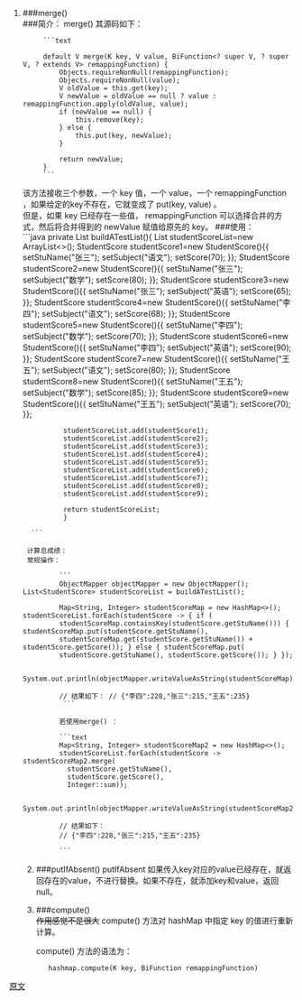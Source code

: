 1. ###merge()  
   ###简介：
   merge() 其源码如下：

            ```text
            
            default V merge(K key, V value, BiFunction<? super V, ? super V, ? extends V> remappingFunction) {
                Objects.requireNonNull(remappingFunction);
                Objects.requireNonNull(value);
                V oldValue = this.get(key);
                V newValue = oldValue == null ? value : remappingFunction.apply(oldValue, value);
                if (newValue == null) {
                    this.remove(key);
                } else {
                    this.put(key, newValue);
                }
            
                return newValue;
            }
            ```
   该方法接收三个参数，一个 key 值，一个 value，一个 remappingFunction ，如果给定的key不存在，它就变成了 put(key, value) 。   
   但是，如果 key 已经存在一些值， remappingFunction 可以选择合并的方式，然后将合并得到的 newValue 赋值给原先的 key。
   ###使用：  
         ```java
         private List<StudentScore> buildATestList(){
                 List<StudentScore> studentScoreList=new ArrayList<>();
                 StudentScore studentScore1=new StudentScore(){{
                 setStuName("张三");
                 setSubject("语文");
                 setScore(70);
                 }};
                 StudentScore studentScore2=new StudentScore(){{
                 setStuName("张三");
                 setSubject("数学");
                 setScore(80);
                 }};
                 StudentScore studentScore3=new StudentScore(){{
                 setStuName("张三");
                 setSubject("英语");
                 setScore(65);
                 }};
                 StudentScore studentScore4=new StudentScore(){{
                 setStuName("李四");
                 setSubject("语文");
                 setScore(68);
                 }};
                 StudentScore studentScore5=new StudentScore(){{
                 setStuName("李四");
                 setSubject("数学");
                 setScore(70);
                 }};
                 StudentScore studentScore6=new StudentScore(){{
                 setStuName("李四");
                 setSubject("英语");
                 setScore(90);
                 }};
                 StudentScore studentScore7=new StudentScore(){{
                 setStuName("王五");
                 setSubject("语文");
                 setScore(80);
                 }};
                 StudentScore studentScore8=new StudentScore(){{
                 setStuName("王五");
                 setSubject("数学");
                 setScore(85);
                 }};
                 StudentScore studentScore9=new StudentScore(){{
                 setStuName("王五");
                 setSubject("英语");
                 setScore(70);
                 }};
         
                 studentScoreList.add(studentScore1);
                 studentScoreList.add(studentScore2);
                 studentScoreList.add(studentScore3);
                 studentScoreList.add(studentScore4);
                 studentScoreList.add(studentScore5);
                 studentScoreList.add(studentScore6);
                 studentScoreList.add(studentScore7);
                 studentScoreList.add(studentScore8);
                 studentScoreList.add(studentScore9);
         
                 return studentScoreList;
                 }
         
         ```

        计算总成绩：  
        常规操作：
                
                ```     
                ObjectMapper objectMapper = new ObjectMapper(); List<StudentScore> studentScoreList = buildATestList();
                
                Map<String, Integer> studentScoreMap = new HashMap<>(); studentScoreList.forEach(studentScore -> { if (
                studentScoreMap.containsKey(studentScore.getStuName())) { studentScoreMap.put(studentScore.getStuName(),
                studentScoreMap.get(studentScore.getStuName()) + studentScore.getScore()); } else { studentScoreMap.put(
                studentScore.getStuName(), studentScore.getScore()); } });
                
                System.out.println(objectMapper.writeValueAsString(studentScoreMap));
                
                // 结果如下： // {"李四":228,"张三":215,"王五":235}
                 ```
                
                若使用merge() ：
                
                ```text
                Map<String, Integer> studentScoreMap2 = new HashMap<>();
                studentScoreList.forEach(studentScore -> studentScoreMap2.merge(
                  studentScore.getStuName(),
                  studentScore.getScore(),
                  Integer::sum));
                
                System.out.println(objectMapper.writeValueAsString(studentScoreMap2));
                
                // 结果如下：
                // {"李四":228,"张三":215,"王五":235}
                
                ```
   2.   ###putIfAbsent()
        putIfAbsent   如果传入key对应的value已经存在，就返回存在的value，不进行替换。如果不存在，就添加key和value，返回null。
   3.   ###compute()   
        ~~作用感觉不是很大~~
        compute() 方法对 hashMap 中指定 key 的值进行重新计算。  

        compute() 方法的语法为：  
         ```text
            hashmap.compute(K key, BiFunction remappingFunction)
         ```
[原文](https://mp.weixin.qq.com/s/9b4hT5VUmLUf_F06AtopPA)
